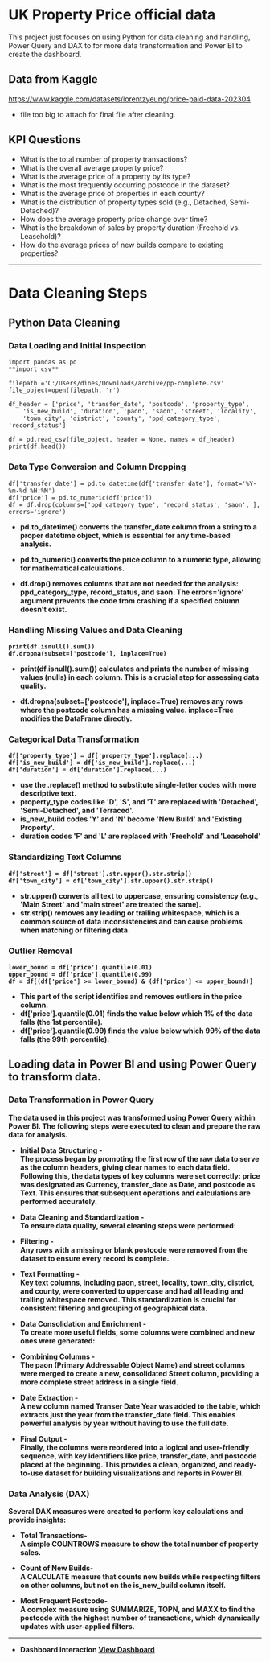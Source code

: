 # UK Property Price official data 
This project just focuses on using Python for data cleaning and handling, Power Query and DAX to for more data transformation and Power BI to create the dashboard.
## Data from Kaggle 
https://www.kaggle.com/datasets/lorentzyeung/price-paid-data-202304
- file too big to attach for final file after cleaning. 
## KPI Questions
- What is the total number of property transactions? 
- What is the overall average property price? 
- What is the average price of a property by its type? 
- What is the most frequently occurring postcode in the dataset? 
- What is the average price of properties in each county? 
- What is the distribution of property types sold (e.g., Detached, Semi-Detached)? 
- How does the average property price change over time? 
- What is the breakdown of sales by property duration (Freehold vs. Leasehold)? 
- How do the average prices of new builds compare to existing properties? 
________________________________________
# Data Cleaning Steps
## Python Data Cleaning
### Data Loading and Initial Inspection
``` 
import pandas as pd
**import csv**

filepath ='C:/Users/dines/Downloads/archive/pp-complete.csv'
file_object=open(filepath, 'r')

df_header = ['price', 'transfer_date', 'postcode', 'property_type',
    'is_new_build', 'duration', 'paon', 'saon', 'street', 'locality',
    'town_city', 'district', 'county', 'ppd_category_type', 'record_status']    

df = pd.read_csv(file_object, header = None, names = df_header)
print(df.head())
```
### Data Type Conversion and Column Dropping
  
```
df['transfer_date'] = pd.to_datetime(df['transfer_date'], format='%Y-%m-%d %H:%M')
df['price'] = pd.to_numeric(df['price'])
df = df.drop(columns=['ppd_category_type', 'record_status', 'saon', ], errors='ignore')
```

- **pd.to_datetime() converts the transfer_date column from a string to a proper datetime object, which is essential for any time-based analysis.<b>**

- **pd.to_numeric() converts the price column to a numeric type, allowing for mathematical calculations.<b>**

- **df.drop() removes columns that are not needed for the analysis: ppd_category_type, record_status, and saon. The errors='ignore' argument prevents the code from crashing if a specified column doesn't exist.<b>**

### Handling Missing Values and Data Cleaning

```
print(df.isnull().sum())     
df.dropna(subset=['postcode'], inplace=True)
```

- **print(df.isnull().sum()) calculates and prints the number of missing values (nulls) in each column. This is a crucial step for assessing data quality.**
  
- **df.dropna(subset=['postcode'], inplace=True) removes any rows where the postcode column has a missing value. inplace=True modifies the DataFrame directly.**

### Categorical Data Transformation

```
df['property_type'] = df['property_type'].replace(...)
df['is_new_build'] = df['is_new_build'].replace(...)
df['duration'] = df['duration'].replace(...)
```

- **use the .replace() method to substitute single-letter codes with more descriptive text.** 
- **property_type codes like 'D', 'S', and 'T' are replaced with 'Detached', 'Semi-Detached', and 'Terraced'.**
- **is_new_build codes 'Y' and 'N' become 'New Build' and 'Existing Property'.**
- **duration codes 'F' and 'L' are replaced with 'Freehold' and 'Leasehold'**

### Standardizing Text Columns
```
df['street'] = df['street'].str.upper().str.strip()
df['town_city'] = df['town_city'].str.upper().str.strip()
```

- **str.upper() converts all text to uppercase, ensuring consistency (e.g., 'Main Street' and 'main street' are treated the same).**
- **str.strip() removes any leading or trailing whitespace, which is a common source of data inconsistencies and can cause problems when matching or filtering data.**

### Outlier Removal
```
lower_bound = df['price'].quantile(0.01)
upper_bound = df['price'].quantile(0.99)
df = df[(df['price'] >= lower_bound) & (df['price'] <= upper_bound)]
```

- **This part of the script identifies and removes outliers in the price column.**
- **df['price'].quantile(0.01) finds the value below which 1% of the data falls (the 1st percentile).**
- **df['price'].quantile(0.99) finds the value below which 99% of the data falls (the 99th percentile).**

## Loading data in Power BI and using Power Query to transform data. 

### Data Transformation in Power Query
The data used in this project was transformed using Power Query within Power BI. The following steps were executed to clean and prepare the raw data for analysis.

- Initial Data Structuring - <br/>
The process began by promoting the first row of the raw data to serve as the column headers, giving clear names to each data field. Following this, the data types of key columns were set correctly: price was designated as Currency, transfer_date as Date, and postcode as Text. This ensures that subsequent operations and calculations are performed accurately.

- Data Cleaning and Standardization - <br/>
To ensure data quality, several cleaning steps were performed:

- Filtering - <br/>
Any rows with a missing or blank postcode were removed from the dataset to ensure every record is complete.

- Text Formatting - <br/>
Key text columns, including paon, street, locality, town_city, district, and county, were converted to uppercase and had all leading and trailing whitespace removed. This standardization is crucial for consistent filtering and grouping of geographical data.

- Data Consolidation and Enrichment - <br/>
To create more useful fields, some columns were combined and new ones were generated:

- Combining Columns - <br/>
The paon (Primary Addressable Object Name) and street columns were merged to create a new, consolidated Street column, providing a more complete street address in a single field.

- Date Extraction - <br/>
A new column named Transer Date Year was added to the table, which extracts just the year from the transfer_date field. This enables powerful analysis by year without having to use the full date.

- Final Output - <br/>
Finally, the columns were reordered into a logical and user-friendly sequence, with key identifiers like price, transfer_date, and postcode placed at the beginning. This provides a clean, organized, and ready-to-use dataset for building visualizations and reports in Power BI.


###  Data Analysis (DAX)
Several DAX measures were created to perform key calculations and provide insights:

- Total Transactions- <br/>
A simple COUNTROWS measure to show the total number of property sales.

- Count of New Builds- <br/>
A CALCULATE measure that counts new builds while respecting filters on other columns, but not on the is_new_build column itself.

- Most Frequent Postcode-  <br/>
A complex measure using SUMMARIZE, TOPN, and MAXX to find the postcode with the highest number of transactions, which dynamically updates with user-applied filters.

________________________________________
- Dashboard Interaction <a href= "https://github.com/binayaaryal12/Ukpropertyofficialdata/blob/main/ukpricing.pdf"> View Dashboard</a> 



